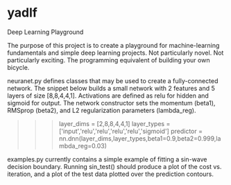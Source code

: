 # yadlf
Deep Learning Playground

The purpose of this project is to create a playground for machine-learning fundamentals and simple deep learning projects. Not particularly novel. Not particularly exciting. The programming equivalent of building your own bicycle.

neuranet.py defines classes that may be used to create a fully-connected network.
The snippet below builds a small network with 2 features and 5 layers of size [8,8,4,4,1]. Activations are defined as relu for hidden and sigmoid for output. The network constructor sets the momentum (beta1), RMSprop (beta2), and L2 regularization parameters (lambda_reg).

>>>layer_dims = [2,8,8,4,4,1]
>>>layer_types = ['input','relu','relu','relu','relu','sigmoid']
>>>predictor = nn.dnn(layer_dims,layer_types,beta1=0.9,beta2=0.999,lambda_reg=0.03)

examples.py currently contains a simple example of fitting a sin-wave decision boundary. Running sin_test() should produce a plot of the cost vs. iteration, and a plot of the test data plotted over the prediction contours.

